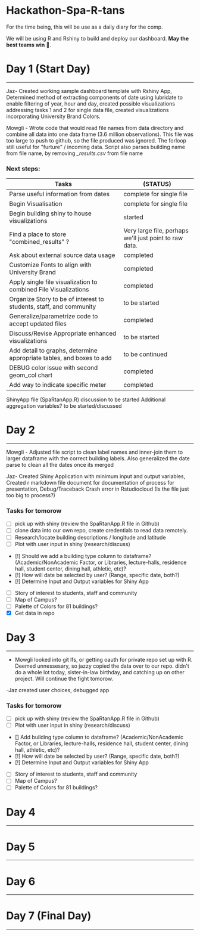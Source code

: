 # Hackathon-Spa-R-tans

For the time being, this will be use as a daily diary for the comp.

We will be using R and Rshiny to build and deploy our dashboard. **May the best teams win** 😤. 


# Day 1 (Start Day)
---
Jaz- Created working sample dashboard template with Rshiny App, Determined method of extracting components of date using lubridate to enable filtering of year, hour and day, created possible visualizations addressing tasks 1 and 2 for single data file, created visualizations incorporating University Brand Colors.  

Mowgli - Wrote code that would read file names from data directory and combine all data into one data frame (3.6 million observations). This file was too large to push to github, so the file produced was ignored. The forloop still useful for "furture" / incoming data. Script also parses building name from file name, by removing *_results.csv* from file name

### Next steps:
Tasks | (STATUS)
----- | -------
Parse useful information from dates |                                complete for single file
 Begin Visualisation |                                                         complete for single file
 Begin building shiny to house visualizations |                                         started
 Find a place to store "combined_results" ? |                                  Very large file, perhaps we'll just point to raw data. 
 Ask about external source data usage |                                        completed
 Customize Fonts to align with University Brand |                              completed
 Apply single file visualization to combined File Visualizations |             completed
 Organize Story to be of interest to students, staff, and community |          to be started
 Generalize/parametrize code to accept updated files |                         completed
 Discuss/Revise Appropriate enhanced visualizations |                          to be started
 Add detail to graphs, determine appropriate tables, and boxes to add |        to be continued
 DEBUG color issue with second geom_col chart |                                completed
 Add way to indicate specific meter |                                          completed
 ShinyApp file (SpaRtanApp.R) discussion                                       to be started
 Additional aggregation variables?                                             to be started/discussed

# Day 2
---
Mowgli - Adjusted file script to clean label names and inner-join them to larger dataframe with the correct building labels. 
Also generalized the date parse to clean all the dates once its merged

Jaz- Created Shiny Application with minimum input and output variables, Created r markdown file document for documentation of process for presentation, Debug/Traceback Crash error in Rstudiocloud (Is the file just too big to process?)

### Tasks for tomorow
- [ ] pick up with shiny (review the SpaRtanApp.R file in Github)
- [ ] clone data into our own repo, create credentials to read data remotely. 
- [ ] Research/locate building descriptions / longitude and latitude
- [ ] Plot with user input in shiny (research/discuss)
- [!] Should we add a building type column to dataframe? (Academic/NonAcademic Factor, or Libraries, lecture-halls, residence hall, student center, dining hall, athletic, etc)?
- [!] How will date be selected by user? (Range, specific date, both?)
- [!] Determine Input and Output variables for Shiny App
- [ ] Story of interest to students, staff and community
- [ ] Map of Campus?
- [ ] Palette of Colors for 81 buildings?
- [X] Get data in repo
# Day 3
---

- Mowgli looked into git lfs, or getting oauth for private repo set up with R. Deemed unnessesary, so jazzy copied the data over to our repo. 
didn't do a whole lot today, sister-in-law birthday, and catching up on other project. Will continue the fight tomorow. 

-Jaz created user choices, debugged app
### Tasks for tomorow
- [ ] pick up with shiny (review the SpaRtanApp.R file in Github)
- [ ] Plot with user input in shiny (research/discuss)
- [] Add building type column to dataframe? (Academic/NonAcademic Factor, or Libraries, lecture-halls, residence hall, student center, dining hall, athletic, etc)?
- [!] How will date be selected by user? (Range, specific date, both?)
- [!] Determine Input and Output variables for Shiny App
- [ ] Story of interest to students, staff and community
- [ ] Map of Campus?
- [ ] Palette of Colors for 81 buildings?

# Day 4
---


# Day 5
---

# Day 6
---

# Day 7 (Final Day)
---
